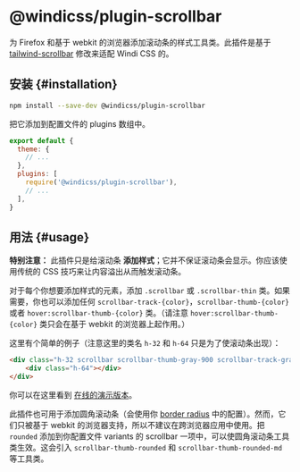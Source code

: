 # @windicss/plugin-scrollbar

为 Firefox 和基于 webkit 的浏览器添加滚动条的样式工具类。此插件是基于 [tailwind-scrollbar](https://github.com/adoxography/tailwind-scrollbar) 修改来适配 Windi CSS 的。

## 安装 {#installation}

```bash
npm install --save-dev @windicss/plugin-scrollbar
```

把它添加到配置文件的 plugins 数组中。

```js windi.config.js
export default {
  theme: {
    // ...
  },
  plugins: [
    require('@windicss/plugin-scrollbar'),
    // ...
  ],
}
```

## 用法 {#usage}

**特别注意：** 此插件只是给滚动条 **添加样式**；它并不保证滚动条会显示。你应该使用传统的 CSS 技巧来让内容溢出从而触发滚动条。

对于每个你想要添加样式的元素，添加 `.scrollbar` 或 `.scrollbar-thin` 类。如果需要，你也可以添加任何 `scrollbar-track-{color}`，`scrollbar-thumb-{color}` 或者 `hover:scrollbar-thumb-{color}` 类。（请注意 `hover:scrollbar-thumb-{color}` 类只会在基于 webkit 的浏览器上起作用。）

这里有个简单的例子（注意这里的类名 `h-32` 和 `h-64` 只是为了使滚动条出现）：

```html
<div class="h-32 scrollbar scrollbar-thumb-gray-900 scrollbar-track-gray-100">
    <div class="h-64"></div>
</div>
```

你可以在这里看到 [在线的演示版本](https://tailwind-scrollbar-example.adoxography.repl.co/)。

此插件也可用于添加圆角滚动条（会使用你 [border radius](https://tailwindcss.com/docs/border-radius#customizing) 中的配置）。然而，它们只被基于 webkit 的浏览器支持，所以不建议在跨浏览器应用中使用。把 `rounded` 添加到你配置文件 variants 的 scrollbar 一项中，可以使圆角滚动条工具类生效。这会引入 `scrollbar-thumb-rounded` 和 `scrollbar-thumb-rounded-md` 等工具类。